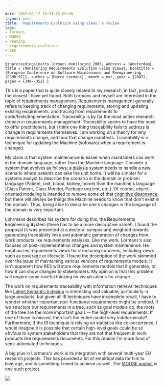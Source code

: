 ```yaml
---

date: 2007-08-17 16:53:15+00:00
layout: post
title: 'Requirements Evolution using Views: a review'
tags:
- lormans
- MOOSE
- reading
- requirements-evolution
- RES
---
```


`@inproceedings{marco_lormans_monitoring_2007,
address = {Amsterdam},
title = {Monitoring Requirements Evolution using Views},
booktitle = {European Conference on Software Maintenance and Reengineering (CSMR'07)},
author = {Marco Lormans},
month = mar,
year = {2007},
pages = {349--352}
}`

This is a paper that is quite closely related to my research, in fact, probably the closest I have yet found. Both Lormans and myself are interested in the topic of requirements management. Requirements management generally refers to keeping track of changing requirements, storing and updating existing requirements, and tracing from requirements to code/tests/implementation. Traceability is by far the most active research domain in requirements management. Traceability seems to have the most to offer practitioners, but I think one thing traceability fails to address is change in requirements themselves. I am working on a theory for why requirements change, and how that change manifests. Traceability is a technique for updating the Machine (software) when a requirement is changed.

My claim is that system maintenance is easier when maintainers can work in the domain language, rather than the Machine language. Consider a system that evolves as follows: a [dialysis](http://en.wikipedia.org/wiki/Dialysis) system needs to handle a new scenario where patients can take the unit home. It will be simpler for a systems analyst to describe the scenario in the domain or problem language (Patient, unit, blood, kidney, home) than the machine's language (Class Patient, Class Monitor, Package org.test, etc.). Of course, object-oriented modeling is intended to remove some of that [cognitive dissonance](http://en.wikipedia.org/wiki/Cognitive_dissonance), but there will always be things the Machine needs to know that don't exist in the domain. Thus, being able to describe one's changes in the language of the domain is very important.

Lohrmans describes his system for doing this, the **R**equirements **E**ngineering **S**ystem (there has to be a more descriptive name!). I found the proposal (it was presented at a doctoral symposium) weighted towards generating traceability links and automatic generation of changes from work products like requirements analyses. Like my work, Lormans's also focuses on post-implementation changes and system maintenance. He emphasizes requirements views for structuring concerns, including views such as coverage or lifecycle. I found the description of the work skimmed over the issue of maintaining various versions of requirements models. It isn't apparent how RES will store requirements models that it generates, or how it can show changes to stakeholders. My opinion is that this problem will require some careful thinking on visualizations for change.

The work on requirements traceability with information retrieval techniques like [Latent Semantic Indexing](http://en.wikipedia.org/wiki/Latent_semantic_indexing) is interesting and valuable, particularly in large products, but given all IR techniques have incomplete recall, I have to wonder whether important non-functional requirements might be omitted. If we structure our requirements in a tree, such as goal models do, the roots of the tree are the more important goals -- the high-level requirements. If one of these is missed, then isn't the entire model very indeterminate? Furthermore, if the IR technique is relying on statistics like co-occurrence, I would imagine it is possible that certain high-level goals could be so _obvious_ to system stakeholders that they are not that frequent in work products like requirements documents. For this reason I'm more fond of semi-automated techniques.

A big plus in Lormans's work is its integration with several multi-year EU research projects. This has provided a lot of empirical data for him to leverage, and is something I need to achieve as well. The [MOOSE project](http://virtual.vtt.fi/moose/publications.htm) is one such project.

[![](http://fink08.files.wordpress.com/2009/12/res.png)](http://fink08.files.wordpress.com/2009/12/res.png)
